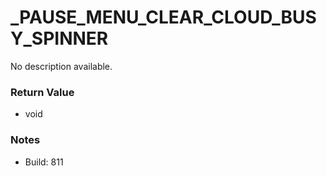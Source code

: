 # _PAUSE_MENU_CLEAR_CLOUD_BUSY_SPINNER

No description available.

### Return Value
* void

### Notes
* Build: 811

